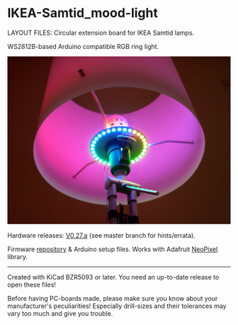 
IKEA-Samtid_mood-light
======================

LAYOUT FILES: Circular extension board for IKEA Samtid lamps.

WS2812B-based Arduino compatible RGB ring light. 

[![image](/Docs/IMGP10016.JPG)](/Docs/IMGP10016.JPG)


Hardware releases: [V0.27.a](https://github.com/madworm/IKEA-Samtid_mood-light/releases/tag/V0.27.a) (see master branch for hints/errata).

Firmware [repository](https://github.com/madworm/IKEA-Samtid_mood-light_FW) & Arduino setup files.
Works with Adafruit [NeoPixel](https://github.com/adafruit/Adafruit_NeoPixel) library.


---

Created with KiCad BZR5093 or later. You need an up-to-date release to open these files!

Before having PC-boards made, please make sure you know about your manufacturer's peculiarities!
Especially drill-sizes and their tolerances may vary too much and give you trouble.

